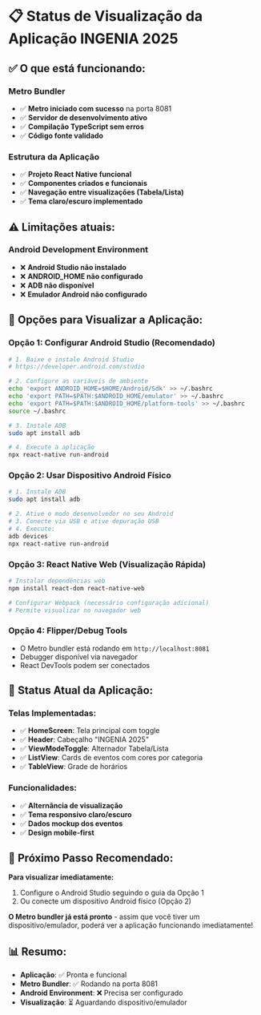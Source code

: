 # 📋 Status de Visualização da Aplicação INGENIA 2025

## ✅ **O que está funcionando:**

### Metro Bundler
- ✅ **Metro iniciado com sucesso** na porta 8081
- ✅ **Servidor de desenvolvimento ativo**
- ✅ **Compilação TypeScript sem erros**
- ✅ **Código fonte validado**

### Estrutura da Aplicação
- ✅ **Projeto React Native funcional**
- ✅ **Componentes criados e funcionais**
- ✅ **Navegação entre visualizações (Tabela/Lista)**
- ✅ **Tema claro/escuro implementado**

## ⚠️ **Limitações atuais:**

### Android Development Environment
- ❌ **Android Studio não instalado**
- ❌ **ANDROID_HOME não configurado**
- ❌ **ADB não disponível**
- ❌ **Emulador Android não configurado**

## 🚀 **Opções para Visualizar a Aplicação:**

### Opção 1: Configurar Android Studio (Recomendado)
```bash
# 1. Baixe e instale Android Studio
# https://developer.android.com/studio

# 2. Configure as variáveis de ambiente
echo 'export ANDROID_HOME=$HOME/Android/Sdk' >> ~/.bashrc
echo 'export PATH=$PATH:$ANDROID_HOME/emulator' >> ~/.bashrc
echo 'export PATH=$PATH:$ANDROID_HOME/platform-tools' >> ~/.bashrc
source ~/.bashrc

# 3. Instale ADB
sudo apt install adb

# 4. Execute a aplicação
npx react-native run-android
```

### Opção 2: Usar Dispositivo Android Físico
```bash
# 1. Instale ADB
sudo apt install adb

# 2. Ative o modo desenvolvedor no seu Android
# 3. Conecte via USB e ative depuração USB
# 4. Execute:
adb devices
npx react-native run-android
```

### Opção 3: React Native Web (Visualização Rápida)
```bash
# Instalar dependências web
npm install react-dom react-native-web

# Configurar Webpack (necessário configuração adicional)
# Permite visualizar no navegador web
```

### Opção 4: Flipper/Debug Tools
- O Metro bundler está rodando em `http://localhost:8081`
- Debugger disponível via navegador
- React DevTools podem ser conectados

## 📱 **Status Atual da Aplicação:**

### Telas Implementadas:
- ✅ **HomeScreen**: Tela principal com toggle
- ✅ **Header**: Cabeçalho "INGENIA 2025"
- ✅ **ViewModeToggle**: Alternador Tabela/Lista
- ✅ **ListView**: Cards de eventos com cores por categoria
- ✅ **TableView**: Grade de horários

### Funcionalidades:
- ✅ **Alternância de visualização**
- ✅ **Tema responsivo claro/escuro**
- ✅ **Dados mockup dos eventos**
- ✅ **Design mobile-first**

## 🎯 **Próximo Passo Recomendado:**

**Para visualizar imediatamente:**
1. Configure o Android Studio seguindo o guia da Opção 1
2. Ou conecte um dispositivo Android físico (Opção 2)

**O Metro bundler já está pronto** - assim que você tiver um dispositivo/emulador, poderá ver a aplicação funcionando imediatamente!

## 📊 **Resumo:**
- **Aplicação**: ✅ Pronta e funcional
- **Metro Bundler**: ✅ Rodando na porta 8081
- **Android Environment**: ❌ Precisa ser configurado
- **Visualização**: ⏳ Aguardando dispositivo/emulador
